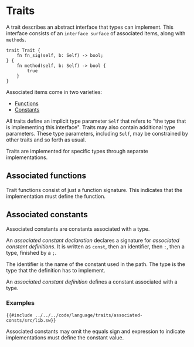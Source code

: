 # Traits

A trait describes an abstract interface that types can implement. This interface consists of an `interface
surface` of associated items, along with `methods`.

```sway
trait Trait {
    fn fn_sig(self, b: Self) -> bool;
} {
    fn method(self, b: Self) -> bool {
        true
    }
}
```

Associated items come in two varieties:

- [Functions](#associated-functions)
- [Constants](#associated-constants)

All traits define an implicit type parameter `Self` that refers to "the type that is implementing this interface".
Traits may also contain additional type parameters. These type parameters, including `Self`, may be constrained by
other traits and so forth as usual.

Traits are implemented for specific types through separate implementations.

## Associated functions

Trait functions consist of just a function signature. This indicates that the implementation must define the function.

## Associated constants

Associated constants are constants associated with a type.

An *associated constant declaration* declares a signature for *associated constant definitions*.
It is written as `const`, then an identifier, then `:`, then a type, finished by a `;`.

The identifier is the name of the constant used in the path. The type is the type that the definition has to implement.

An *associated constant definition* defines a constant associated with a type.

### Examples

```sway
{{#include ../../../code/language/traits/associated-consts/src/lib.sw}}
```

Associated constants may omit the equals sign and expression to indicate implementations must define the constant value.
